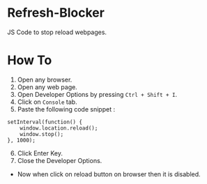 # Refresh-Blocker
JS Code to stop reload webpages.

# How To
1. Open any browser.
2. Open any web page.
3. Open Developer Options by pressing `Ctrl + Shift + I`.
4. Click on `Console` tab.
5. Paste the following code snippet : <br>
```
setInterval(function() {
    window.location.reload();
	window.stop();
}, 1000);
```
6. Click Enter Key.
7. Close the Developer Options.
- Now when click on reload button on browser then it is disabled.

